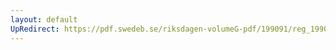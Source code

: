 ```yaml
---
layout: default
UpRedirect: https://pdf.swedeb.se/riksdagen-volumeG-pdf/199091/reg_199091/reg_199091_0111.pdf
---
```

